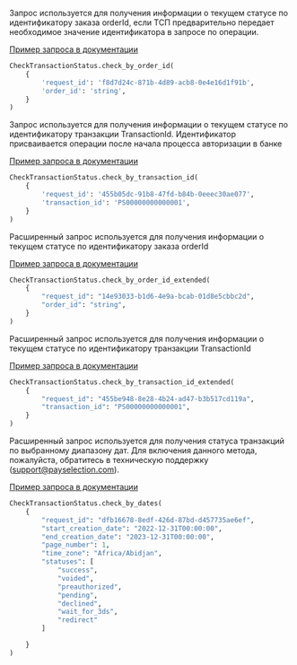 Запрос используется для получения информации о текущем статусе по идентификатору заказа orderId, если ТСП предварительно
передает необходимое значение идентификатора в запросе по операции.

[Пример запроса в документации](https://api.payselection.com/#tag/Operacii/operation/OrderId)

```python
CheckTransactionStatus.check_by_order_id(
    {
        'request_id': 'f8d7d24c-871b-4d89-acb8-0e4e16d1f91b',
        'order_id': 'string',
    }
)
```

Запрос используется для получения информации о текущем статусе по идентификатору транзакции TransactionId. Идентификатор
присваивается операции после начала процесса авторизации в банке

[Пример запроса в документации](https://api.payselection.com/#tag/Operacii/operation/TransactionId)

```python
CheckTransactionStatus.check_by_transaction_id(
    {
        'request_id': '455b05dc-91b8-47fd-b84b-0eeec30ae077',
        'transaction_id': 'PS00000000000001',
    }
)
```

Расширенный запрос используется для получения информации о текущем статусе по идентификатору заказа orderId

[Пример запроса в документации](https://api.payselection.com/#tag/Operacii/operation/OrderId%20(extended))

```python
CheckTransactionStatus.check_by_order_id_extended(
    {
        "request_id": "14e93033-b1d6-4e9a-bcab-01d8e5cbbc2d",
        "order_id": "string",
    }
)
```

Расширенный запрос используется для получения информации о текущем статусе по идентификатору транзакции TransactionId

[Пример запроса в документации](https://api.payselection.com/#tag/Operacii/operation/TransactionId%20(extended))

```python
CheckTransactionStatus.check_by_transaction_id_extended(
    {
        "request_id": "455be948-8e28-4b24-ad47-b3b517cd119a",
        "transaction_id": "PS00000000000001",
    }
)
```

Расширенный запрос используется для получения статуса транзакций по выбранному диапазону дат. Для включения данного
метода, пожалуйста, обратитесь в техническую поддержку (support@payselection.com).

[Пример запроса в документации](https://api.payselection.com/#tag/Operacii/operation/Transactions%20(by-dates))

```python
CheckTransactionStatus.check_by_dates(
    {
        "request_id": "dfb16678-8edf-426d-87bd-d457735ae6ef",
        "start_creation_date": "2022-12-31T00:00:00",
        "end_creation_date": "2023-12-31T00:00:00",
        "page_number": 1,
        "time_zone": "Africa/Abidjan",
        "statuses": [
            "success",
            "voided",
            "preauthorized",
            "pending",
            "declined",
            "wait_for_3ds",
            "redirect"
        ]

    }
)
```
